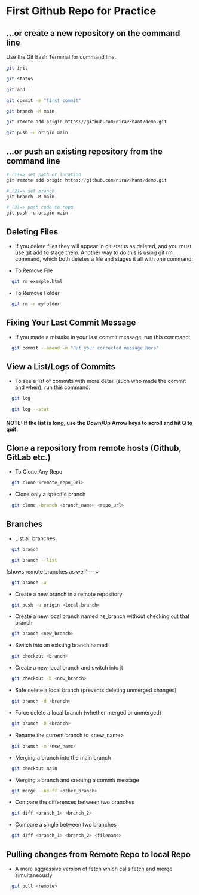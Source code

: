 # First Github Repo for Practice


## …or create a new repository on the command line

Use the Git Bash Terminal for command line.

```bash
git init
```
```bash
git status
```
```bash
git add .
```
```bash
git commit -m "first commit"
```
```bash
git branch -M main
```
```bash
git remote add origin https://github.com/niravkhant/demo.git
```
```bash
git push -u origin main
```
## …or push an existing repository from the command line

```python
# (1)=> set path or location
git remote add origin https://github.com/niravkhant/demo.git

# (2)=> set branch
git branch -M main

# (3)=> push code to repo
git push -u origin main
```
## Deleting Files

- If you delete files they will appear in git status as deleted, and you must use git add to stage them. Another way to do this is using git rm command, which both deletes a file and stages it all with one command:

- To Remove File
```bash
  git rm example.html
```
- To Remove Folder
```bash
  git rm -r myfolder
```

## Fixing Your Last Commit Message

- If you made a mistake in your last commit message, run this command:


```bash
  git commit --amend -m "Put your corrected message here"
```
## View a List/Logs of Commits

- To see a list of commits with more detail (such who made the commit and when), run this command:

```bash
  git log
```
```bash
  git log --stat
```
#### NOTE: If the list is long, use the Down/Up Arrow keys to scroll and hit Q to quit.


## Clone a repository from remote hosts (Github, GitLab etc.)

- To Clone Any Repo
```bash
  git clone <remote_repo_url>
```
- Clone only a specific branch
```bash
  git clone -branch <branch_name> <repo_url>
```

## Branches

- List all branches
```bash
  git branch
```
```bash
  git branch --list
```
  (shows remote branches as well)---↓
```bash
  git branch -a
```

- Create a new branch in a remote repository
```bash
  git push -u origin <local-branch>
```
- Create a new local branch named ne_branch without checking
  out that branch
```bash
  git branch <new_branch>
```

- Switch into an existing branch named <branch>
```bash
  git checkout <branch>
```

- Create a new local branch and switch into it
```bash
  git checkout -b <new_branch>
```
- Safe delete a local branch (prevents deleting unmerged changes)
```bash
  git branch -d <branch>
```
- Force delete a local branch (whether merged or unmerged)
```bash
  git branch -D <branch>
```
- Rename the current branch to <new_name>
```bash
  git branch -m <new_name>
```
- Merging a branch into the main branch
```bash
  git checkout main
```
- Merging a branch and creating a commit message
```bash
  git merge --no-ff <other_branch>
```
- Compare the differences between two branches
```bash
  git diff <branch_1> <branch_2>
```
- Compare a single <file> between two branches
```bash
  git diff <branch_1> <branch_2> <filename>
```
## Pulling changes from Remote Repo to local Repo

- A more aggressive version of fetch which calls fetch and merge
simultaneously
```bash
  git pull <remote>
```

